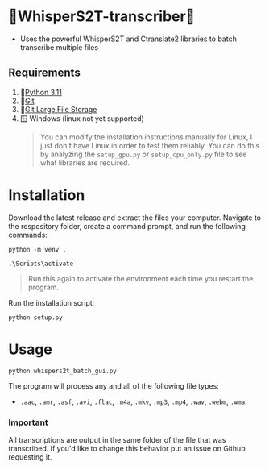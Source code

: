 # 🚀WhisperS2T-transcriber🚀
* Uses the powerful WhisperS2T and Ctranslate2 libraries to batch transcribe multiple files

## Requirements
1) 🐍[Python 3.11](https://www.python.org/downloads/release/python-3117/)
2) 📁[Git](https://git-scm.com/downloads)
3) 📁[Git Large File Storage](https://git-lfs.com/)
8) 🪟 Windows (linux not yet supported)
   > You can modify the installation instructions manually for Linux, I just don't have Linux in order to test them reliably.  You can do this by analyzing the ```setup_gpu.py``` or ```setup_cpu_only.py``` file to see what libraries are required.

# Installation
Download the latest release and extract the files your computer.  Navigate to the respository folder, create a command prompt, and run the following commands:

```
python -m venv .
```
```
.\Scripts\activate
```
  > Run this again to activate the environment each time you restart the program.

Run the installation script:
```
python setup.py
```
# Usage
```
python whispers2t_batch_gui.py
```
The program will process any and all of the following file types:
* ```.aac```, ```.amr```, ```.asf```, ```.avi```, ```.flac```, ```.m4a```, ```.mkv```, ```.mp3```, ```.mp4```, ```.wav```, ```.webm```, ```.wma```.

### Important
All transcriptions are output in the same folder of the file that was transcribed.  If you'd like to change this behavior put an issue on Github requesting it.
